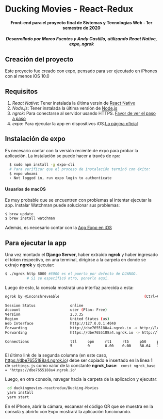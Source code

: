 # Ducking Movies - React-Redux

<h4 align = center> Front-end para el proyecto final de Sistemas y Tecnologías Web - 1er semestre de 2020 </h4>

<h5 align = center>Desarrollado por Marco Fuentes y Andy Castillo, utilizando React Native, expo, ngrok</h5>

## Creación del proyecto

Este proyecto fue creado con expo, pensado para ser ejecutado en iPhones con al menos iOS 10.0

## Requisitos

1. *React Native*: Tener instalada la última versin de [React Native](https://reactnative.dev/)
1. *Node.js*: Tener instalada la última versión de [Node.js](https://nodejs.org/es/download/)
2. *ngrok*: Para conectarse al servidor usando HTTPS. [Favor de ver el paso a paso](https://ngrok.com/)
3. *expo*: Para ejecutar la app en dispositivos iOS.[La página oficial](https://expo.io/)

## Instalación de expo

Es necesario contar con la versión reciente de expo para probar la aplicación. La instalación se puede hacer a través de `npm`:
```bash
  $ sudo npm install -g expo-cli
  # Para verificar que el proceso de instalación terminó con éxito:
  $ expo whoami
  › Not logged in, run expo login to authenticate
```

#### Usuarios de macOS
Es muy probable que se encuentren con problemas al intentar ejecutar la app. Instalar Watchman puede solucionar sus problemas: 
```bash
$ brew update
$ brew install watchman
```

Además, es necesario contar con la [App Expo en iOS](https://apps.apple.com/us/app/expo-client/id982107779)


## Para ejecutar la app

Una vez montado el **Django Server**, haber extraído **ngrok** y haber ingresado el token respectivo, en una terminal, dirigirse a la carpeta en donde se extrajo **ngrok** y ejecutar: 
```bash
$ ./ngrok http 8000 #8000 es el puerto por defecto de DJANGO. 
          # Si se especificó otro, ponerlo aqui.
```

Luego de esto, la consola mostratá una interfaz parecida a esta: 


```bash
ngrok by @inconshreveable                                       (Ctrl+C to quit)
                                                                                
Session Status                online                                            
Account                       user (Plan: Free)                       
Version                       2.3.35                                            
Region                        United States (us)                                
Web Interface                 http://127.0.0.1:4040                             
Forwarding                    http://dbe7655188a4.ngrok.io -> http://localhost:8000
Forwarding                    https://dbe7655188a4.ngrok.io -> http://localhost:8000
                                                                                
Connections                   ttl     opn     rt1     rt5     p50     p90       
                              5       0       0.00    0.00    30.64   32.18   
```

El último link de la segunda columna (en este caso, https://dbe7655188a4.ngrok.io) debe ser copiado e insertado en la linea 1 de `settings.js` como valor de la constante **ngrok_base**: 
`` 
const ngrok_base = 'https://dbe7655188a4.ngrok.io'
``

Luego, en otra consola, navegar hacia la carpeta de la aplicacion y ejecutar:
 ```bash
  cd duckingmovies-reactredux/Ducking-Movies
  yarn install
  yarn start
 ```
 En el iPhone, abrir la cámara, escanear el código QR que se muestra en la consola y abrirlo con Expo mostrará la aplicación funcionando.
